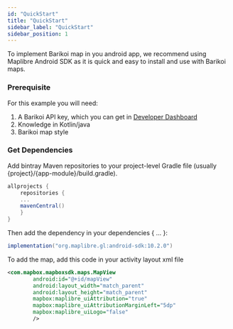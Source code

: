 ```yaml
---
id: "QuickStart"
title: "QuickStart"
sidebar_label: "QuickStart"
sidebar_position: 1
---
```


To implement Barikoi map in you android app, we recommend using Maplibre Android SDK as it is quick and easy to install and use with Barikoi maps. 

### Prerequisite
For this example you will need: 
1. A Barikoi API key, which you can get in [Developer Dashboard](http://developer.barikoi.com "Developer Dashboard")
2. Knowledge in Kotlin/java
3. Barikoi map style 
   
### Get Dependencies
Add bintray Maven repositories to your project-level Gradle file (usually {project}/{app-module}/build.gradle).

```gradle
allprojects {
    repositories {
    ...
    mavenCentral()
    }
}
```

Then add the dependency in your dependencies { ... }:
```gradle
implementation("org.maplibre.gl:android-sdk:10.2.0")
```


To add the map, add this code in your activity layout xml file
```xml
<com.mapbox.mapboxsdk.maps.MapView
        android:id="@+id/mapView"
        android:layout_width="match_parent"
        android:layout_height="match_parent"
        mapbox:maplibre_uiAttribution="true"
        mapbox:maplibre_uiAttributionMarginLeft="5dp"
        mapbox:maplibre_uiLogo="false"
        />
```

